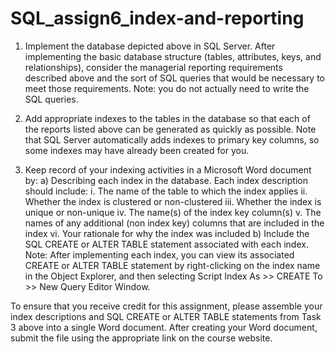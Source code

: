 # SQL_assign6_index-and-reporting
1. Implement the database depicted above in SQL Server. After implementing the basic database structure (tables, attributes, keys, and relationships), consider the managerial reporting requirements described above and the sort of SQL queries that would be necessary to meet those requirements. Note: you do not actually need to write the SQL queries.

2. Add appropriate indexes to the tables in the database so that each of the reports listed above can be generated as quickly as possible. Note that SQL Server automatically adds indexes to primary key columns, so some indexes may have already been created for you.

3. Keep record of your indexing activities in a Microsoft Word document by:
  a) Describing each index in the database. Each index description should include:
  i. The name of the table to which the index applies
  ii. Whether the index is clustered or non-clustered
  iii. Whether the index is unique or non-unique
  iv. The name(s) of the index key column(s)
  v. The names of any additional (non index key) columns that are included in the index
  vi. Your rationale for why the index was included
  b) Include the SQL CREATE or ALTER TABLE statement associated with each index. Note: After implementing each index, you can view its associated CREATE or ALTER TABLE statement   by right-clicking on the index name in the Object Explorer, and then selecting Script Index As >> CREATE To >> New Query Editor Window.

To ensure that you receive credit for this assignment, please assemble your index descriptions and SQL CREATE or ALTER TABLE statements from Task 3 above into a single Word document. After creating your Word document, submit the file using the appropriate link on the course website.
